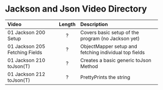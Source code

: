 # Jackson and Json Video Directory

Video|Length|Description
:---|:---:|:---
01 Jackson 200 Setup|?|Covers basic setup of the program (no Jackson yet)
01 Jackson 205 Fetching Fields|?|ObjectMapper setup and fetching individual top fields
01 Jackson 210 toJson(T)|?|Creates a basic generic toJson Method
01 Jackson 212 toJson(T)|?|PrettyPrints the string
